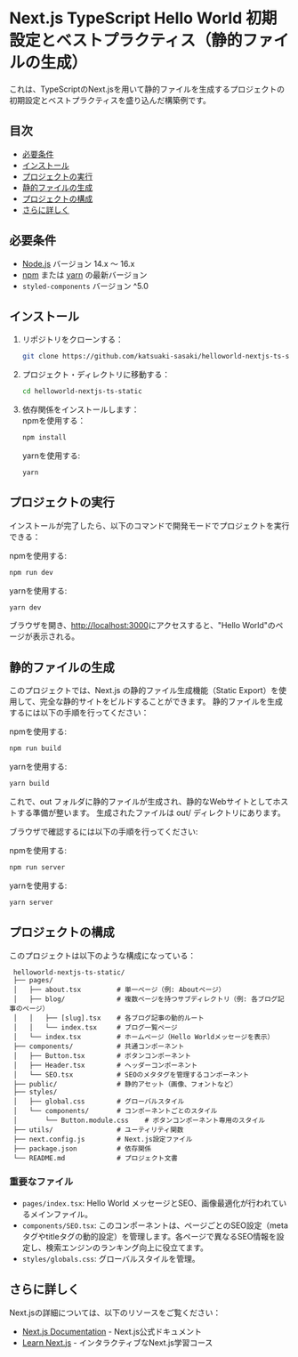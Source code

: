 # Next.js TypeScript Hello World 初期設定とベストプラクティス（静的ファイルの生成）

これは、TypeScriptのNext.jsを用いて静的ファイルを生成するプロジェクトの初期設定とベストプラクティスを盛り込んだ構築例です。

## 目次
- [必要条件](#必要条件)
- [インストール](#インストール)
- [プロジェクトの実行](#プロジェクトの実行)
- [静的ファイルの生成](#静的ファイルの生成)
- [プロジェクトの構成](#プロジェクトの構成)
- [さらに詳しく](#さらに詳しく)

## 必要条件
- [Node.js](https://nodejs.org/) バージョン 14.x 〜 16.x
- [npm](https://www.npmjs.com/) または [yarn](https://yarnpkg.com/) の最新バージョン
- `styled-components` バージョン ^5.0

## インストール
1. リポジトリをクローンする：
   ```bash
   git clone https://github.com/katsuaki-sasaki/helloworld-nextjs-ts-static.git
   ```
2. プロジェクト・ディレクトリに移動する：
   ```bash
   cd helloworld-nextjs-ts-static
   ```
3. 依存関係をインストールします：  
   npmを使用する：
   ```bash
   npm install
   ```
   yarnを使用する:
   ```bash
   yarn
   ```

## プロジェクトの実行
インストールが完了したら、以下のコマンドで開発モードでプロジェクトを実行できる：

npmを使用する:
   ```bash
   npm run dev
   ```
yarnを使用する:
   ```bash
   yarn dev
   ```
ブラウザを開き、[http://localhost:3000](http://localhost:3000)にアクセスすると、"Hello World"のページが表示される。

## 静的ファイルの生成
このプロジェクトでは、Next.js の静的ファイル生成機能（Static Export）を使用して、完全な静的サイトをビルドすることができます。
静的ファイルを生成するには以下の手順を行ってください：

npmを使用する:
   ```bash
   npm run build
   ```
yarnを使用する:
   ```bash
   yarn build
   ```
これで、out フォルダに静的ファイルが生成され、静的なWebサイトとしてホストする準備が整います。
生成されたファイルは out/ ディレクトリにあります。

ブラウザで確認するには以下の手順を行ってください:

npmを使用する:
   ```bash
   npm run server
   ```
yarnを使用する:
   ```bash
   yarn server
   ```

## プロジェクトの構成
このプロジェクトは以下のような構成になっている：
   ```          
    helloworld-nextjs-ts-static/
    ├── pages/
    │   ├── about.tsx         # 単一ページ（例: Aboutページ）
    │   ├── blog/             # 複数ページを持つサブディレクトリ（例: 各ブログ記事のページ）
    │   │   ├── [slug].tsx    # 各ブログ記事の動的ルート
    │   │   └── index.tsx     # ブログ一覧ページ
    │   └── index.tsx         # ホームページ（Hello Worldメッセージを表示）
    ├── components/           # 共通コンポーネント
    │   ├── Button.tsx        # ボタンコンポーネント
    │   ├── Header.tsx        # ヘッダーコンポーネント
    │   └── SEO.tsx           # SEOのメタタグを管理するコンポーネント
    ├── public/               # 静的アセット（画像、フォントなど）
    ├── styles/
    │   ├── global.css        # グローバルスタイル
    │   └── components/       # コンポーネントごとのスタイル
    │       └── Button.module.css    # ボタンコンポーネント専用のスタイル
    ├── utils/                # ユーティリティ関数
    ├── next.config.js        # Next.js設定ファイル
    ├── package.json          # 依存関係
    └── README.md             # プロジェクト文書
   ```

### 重要なファイル
- `pages/index.tsx`: Hello World メッセージとSEO、画像最適化が行われているメインファイル。
- `components/SEO.tsx`: このコンポーネントは、ページごとのSEO設定（metaタグやtitleタグの動的設定）を管理します。各ページで異なるSEO情報を設定し、検索エンジンのランキング向上に役立てます。
- `styles/globals.css`: グローバルスタイルを管理。


## さらに詳しく
Next.jsの詳細については、以下のリソースをご覧ください：
- [Next.js Documentation](https://nextjs.org/docs) - Next.js公式ドキュメント
- [Learn Next.js](https://nextjs.org/learn) - インタラクティブなNext.js学習コース


